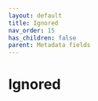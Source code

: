 ```yaml
---
layout: default
title: Ignored
nav_order: 15
has_children: false
parent: Metadata fields
---
```


# Ignored
